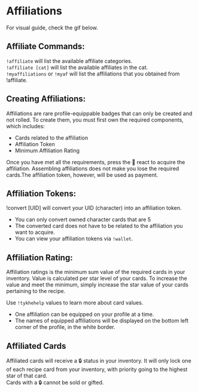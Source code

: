 # Affiliations

For visual guide, check the gif below.

## Affiliate Commands:

`!affiliate` will list the available affiliate categories.  
`!affiliate [cat]` will list the available affiliates in the cat.  
`!myaffiliations` or `!myaf` will list the affiliations that you obtained from !affiliate.

## Creating Affiliations:

Affiliations are rare profile-equippable badges that can only be created and not rolled. To create them, you must first own the required components, which includes:

- Cards related to the affiliation
- Affiliation Token
- Minimum Affiliation Rating

Once you have met all the requirements, press the 🤝 react to acquire the affiliation. Assembling affiliations does not make you lose the required cards.The affiliation token, however, will be used as payment.

## Affiliation Tokens:

!convert [UID] will convert your UID (character) into an affiliation token.

- You can only convert owned character cards that are 5 <span class="star5-5"></span>
- The converted card does not have to be related to the affiliation you want to acquire.
- You can view your affiliation tokens via `!wallet`.

## Affiliation Rating:

Affiliation ratings is the minimum sum value of the required cards in your inventory. Value is calculated per star level of your cards. To increase the value and meet the minimum, simply increase the star value of your cards pertaining to the recipe.

Use `!tykhehelp` values to learn more about card values.

- One affiliation can be equipped on your profile at a time.
- The names of equipped affiliations will be displayed on the bottom left corner of the profile, in the white border.

## Affiliated Cards

Affiliated cards will receive a 🔒 status in your inventory. It will only lock one of each recipe card from your inventory, with priority going to the highest star of that card.  
Cards with a 🔒 cannot be sold or gifted.